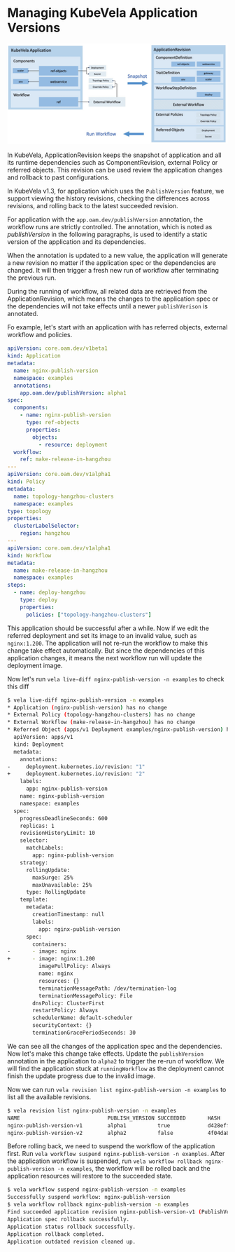 # Managing KubeVela Application Versions

![overall-arch](./application-revision-arch.jpg)

In KubeVela, ApplicationRevision keeps the snapshot of application and all its runtime dependencies such as ComponentRevision, external Policy or referred objects.
This revision can be used review the application changes and rollback to past configurations.

In KubeVela v1.3, for application which uses the `PublishVersion` feature, we support viewing the history revisions, checking the differences across revisions, and rolling back to the latest succeeded revision.

For application with the `app.oam.dev/publishVersion` annotation, the workflow runs are strictly controlled.
The annotation, which is noted as *publishVersion* in the following paragraphs, is used to identify a static version of the application and its dependencies.

When the annotation is updated to a new value, the application will generate a new revision no matter if the application spec or the dependencies are changed. 
It will then trigger a fresh new run of workflow after terminating the previous run.

During the running of workflow, all related data are retrieved from the ApplicationRevision, which means the changes to the application spec or the dependencies will not take effects until a newer `publishVerison` is annotated.

Fo example, let's start with an application with has referred objects, external workflow and policies.

```yaml
apiVersion: core.oam.dev/v1beta1
kind: Application
metadata:
  name: nginx-publish-version
  namespace: examples
  annotations:
    app.oam.dev/publishVersion: alpha1
spec:
  components:
    - name: nginx-publish-version
      type: ref-objects
      properties:
        objects:
          - resource: deployment
  workflow:
    ref: make-release-in-hangzhou
---
apiVersion: core.oam.dev/v1alpha1
kind: Policy
metadata:
  name: topology-hangzhou-clusters
  namespace: examples
type: topology
properties:
  clusterLabelSelector:
    region: hangzhou
---
apiVersion: core.oam.dev/v1alpha1
kind: Workflow
metadata:
  name: make-release-in-hangzhou
  namespace: examples
steps:
  - name: deploy-hangzhou
    type: deploy
    properties:
      policies: ["topology-hangzhou-clusters"]
```

This application should be successful after a while. 
Now if we edit the referred deployment and set its image to an invalid value, such as `nginx:1.200`. 
The application will not re-run the workflow to make this change take effect automatically.
But since the dependencies of this application changes, it means the next workflow run will update the deployment image.

Now let's run `vela live-diff nginx-publish-version -n examples` to check this diff
```bash
$ vela live-diff nginx-publish-version -n examples
* Application (nginx-publish-version) has no change
* External Policy (topology-hangzhou-clusters) has no change
* External Workflow (make-release-in-hangzhou) has no change
* Referred Object (apps/v1 Deployment examples/nginx-publish-version) has been modified(*)
  apiVersion: apps/v1
  kind: Deployment
  metadata:
    annotations:
-     deployment.kubernetes.io/revision: "1"
+     deployment.kubernetes.io/revision: "2"
    labels:
      app: nginx-publish-version
    name: nginx-publish-version
    namespace: examples
  spec:
    progressDeadlineSeconds: 600
    replicas: 1
    revisionHistoryLimit: 10
    selector:
      matchLabels:
        app: nginx-publish-version
    strategy:
      rollingUpdate:
        maxSurge: 25%
        maxUnavailable: 25%
      type: RollingUpdate
    template:
      metadata:
        creationTimestamp: null
        labels:
          app: nginx-publish-version
      spec:
        containers:
-       - image: nginx
+       - image: nginx:1.200
          imagePullPolicy: Always
          name: nginx
          resources: {}
          terminationMessagePath: /dev/termination-log
          terminationMessagePolicy: File
        dnsPolicy: ClusterFirst
        restartPolicy: Always
        schedulerName: default-scheduler
        securityContext: {}
        terminationGracePeriodSeconds: 30
```

We can see all the changes of the application spec and the dependencies. 
Now let's make this change take effects. 
Update the `publishVersion` annotation in the application to `alpha2` to trigger the re-run of workflow.
We will find the application stuck at `runningWorkflow` as the deployment cannot finish the update progress due to the invalid image.

Now we can run `vela revision list nginx-publish-version -n examples` to list all the available revisions.
```bash
$ vela revision list nginx-publish-version -n examples
NAME                            PUBLISH_VERSION SUCCEEDED       HASH                    BEGIN_TIME              STATUS          SIZE   
nginx-publish-version-v1        alpha1          true            d428eff1f0a7918         2022-03-28 20:54:25     Succeeded       8.1 KiB
nginx-publish-version-v2        alpha2          false           4f04da8827d87922        2022-03-28 21:01:25     Executing       8.1 KiB
```

Before rolling back, we need to suspend the workflow of the application first. Run `vela workflow suspend nginx-publish-version -n examples`. 
After the application workflow is suspended, run `vela workflow rollback nginx-publish-version -n examples`, the workflow will be rolled back and the application resources will restore to the succeeded state.
```bash
$ vela workflow suspend nginx-publish-version -n examples 
Successfully suspend workflow: nginx-publish-version
$ vela workflow rollback nginx-publish-version -n examples
Find succeeded application revision nginx-publish-version-v1 (PublishVersion: alpha1) to rollback.
Application spec rollback successfully.
Application status rollback successfully.
Application rollback completed.
Application outdated revision cleaned up.
```
